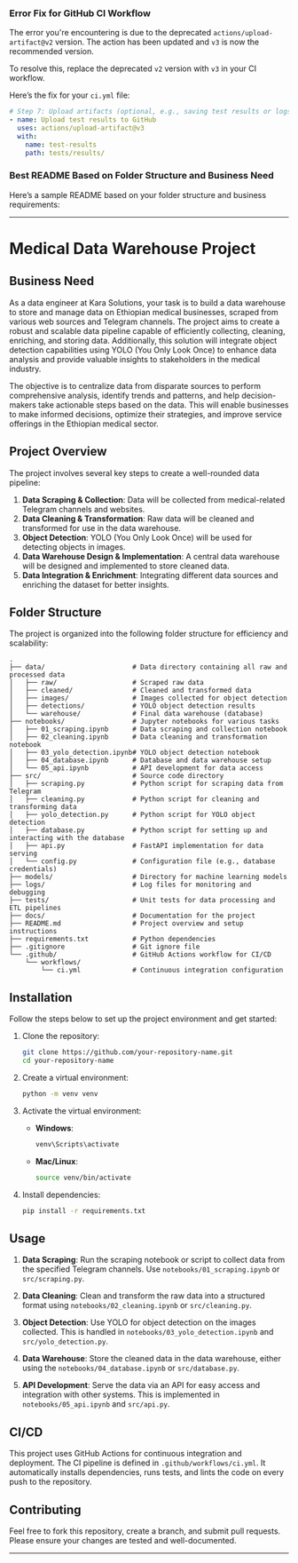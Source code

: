 ### Error Fix for GitHub CI Workflow

The error you're encountering is due to the deprecated `actions/upload-artifact@v2` version. The action has been updated and `v3` is now the recommended version. 

To resolve this, replace the deprecated `v2` version with `v3` in your CI workflow.

Here’s the fix for your `ci.yml` file:

```yaml
# Step 7: Upload artifacts (optional, e.g., saving test results or logs)
- name: Upload test results to GitHub
  uses: actions/upload-artifact@v3
  with:
    name: test-results
    path: tests/results/
```

### Best README Based on Folder Structure and Business Need

Here’s a sample README based on your folder structure and business requirements:

---

# Medical Data Warehouse Project

## Business Need

As a data engineer at Kara Solutions, your task is to build a data warehouse to store and manage data on Ethiopian medical businesses, scraped from various web sources and Telegram channels. The project aims to create a robust and scalable data pipeline capable of efficiently collecting, cleaning, enriching, and storing data. Additionally, this solution will integrate object detection capabilities using YOLO (You Only Look Once) to enhance data analysis and provide valuable insights to stakeholders in the medical industry.

The objective is to centralize data from disparate sources to perform comprehensive analysis, identify trends and patterns, and help decision-makers take actionable steps based on the data. This will enable businesses to make informed decisions, optimize their strategies, and improve service offerings in the Ethiopian medical sector.

## Project Overview

The project involves several key steps to create a well-rounded data pipeline:

1. **Data Scraping & Collection**: Data will be collected from medical-related Telegram channels and websites.
2. **Data Cleaning & Transformation**: Raw data will be cleaned and transformed for use in the data warehouse.
3. **Object Detection**: YOLO (You Only Look Once) will be used for detecting objects in images.
4. **Data Warehouse Design & Implementation**: A central data warehouse will be designed and implemented to store cleaned data.
5. **Data Integration & Enrichment**: Integrating different data sources and enriching the dataset for better insights.

## Folder Structure

The project is organized into the following folder structure for efficiency and scalability:

```
.
├── data/                      # Data directory containing all raw and processed data
│   ├── raw/                   # Scraped raw data
│   ├── cleaned/               # Cleaned and transformed data
│   ├── images/                # Images collected for object detection
│   ├── detections/            # YOLO object detection results
│   └── warehouse/             # Final data warehouse (database)
├── notebooks/                 # Jupyter notebooks for various tasks
│   ├── 01_scraping.ipynb      # Data scraping and collection notebook
│   ├── 02_cleaning.ipynb      # Data cleaning and transformation notebook
│   ├── 03_yolo_detection.ipynb# YOLO object detection notebook
│   ├── 04_database.ipynb      # Database and data warehouse setup
│   └── 05_api.ipynb           # API development for data access
├── src/                       # Source code directory
│   ├── scraping.py            # Python script for scraping data from Telegram
│   ├── cleaning.py            # Python script for cleaning and transforming data
│   ├── yolo_detection.py      # Python script for YOLO object detection
│   ├── database.py            # Python script for setting up and interacting with the database
│   ├── api.py                 # FastAPI implementation for data serving
│   └── config.py              # Configuration file (e.g., database credentials)
├── models/                    # Directory for machine learning models
├── logs/                      # Log files for monitoring and debugging
├── tests/                     # Unit tests for data processing and ETL pipelines
├── docs/                      # Documentation for the project
├── README.md                  # Project overview and setup instructions
├── requirements.txt           # Python dependencies
├── .gitignore                 # Git ignore file
└── .github/                   # GitHub Actions workflow for CI/CD
    └── workflows/
        └── ci.yml             # Continuous integration configuration
```



## Installation

Follow the steps below to set up the project environment and get started:

1. Clone the repository:

   ```bash
   git clone https://github.com/your-repository-name.git
   cd your-repository-name
   ```

2. Create a virtual environment:

   ```bash
   python -m venv venv
   ```

3. Activate the virtual environment:
   - **Windows**:
     ```bash
     venv\Scripts\activate
     ```
   - **Mac/Linux**:
     ```bash
     source venv/bin/activate
     ```

4. Install dependencies:

   ```bash
   pip install -r requirements.txt
   ```

## Usage

1. **Data Scraping**: Run the scraping notebook or script to collect data from the specified Telegram channels. Use `notebooks/01_scraping.ipynb` or `src/scraping.py`.

2. **Data Cleaning**: Clean and transform the raw data into a structured format using `notebooks/02_cleaning.ipynb` or `src/cleaning.py`.

3. **Object Detection**: Use YOLO for object detection on the images collected. This is handled in `notebooks/03_yolo_detection.ipynb` and `src/yolo_detection.py`.

4. **Data Warehouse**: Store the cleaned data in the data warehouse, either using the `notebooks/04_database.ipynb` or `src/database.py`.

5. **API Development**: Serve the data via an API for easy access and integration with other systems. This is implemented in `notebooks/05_api.ipynb` and `src/api.py`.

## CI/CD

This project uses GitHub Actions for continuous integration and deployment. The CI pipeline is defined in `.github/workflows/ci.yml`. It automatically installs dependencies, runs tests, and lints the code on every push to the repository.

## Contributing

Feel free to fork this repository, create a branch, and submit pull requests. Please ensure your changes are tested and well-documented.

---
